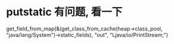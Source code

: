 # putstatic 有问题, 看一下
get_field_from_map(&(get_class_from_cache(heap->class_pool, "java/lang/System")->static_fields), "out", "Ljava/io/PrintStream;")